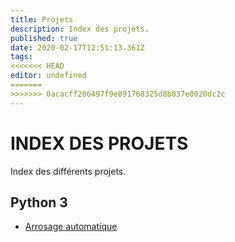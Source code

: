 ```yaml
---
title: Projets
description: Index des projets.
published: true
date: 2020-02-17T12:51:13.361Z
tags: 
<<<<<<< HEAD
editor: undefined
=======
>>>>>>> 0acacff286497f9e891768325d8b837e0020dc2c
---
```


# INDEX DES PROJETS

Index des différents projets.

## Python 3

* [Arrosage automatique](/projets/python/arrosage_automatique)